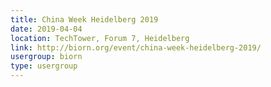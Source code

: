 ```yaml
---
title: China Week Heidelberg 2019
date: 2019-04-04
location: TechTower, Forum 7, Heidelberg
link: http://biorn.org/event/china-week-heidelberg-2019/
usergroup: biorn
type: usergroup
---
```

